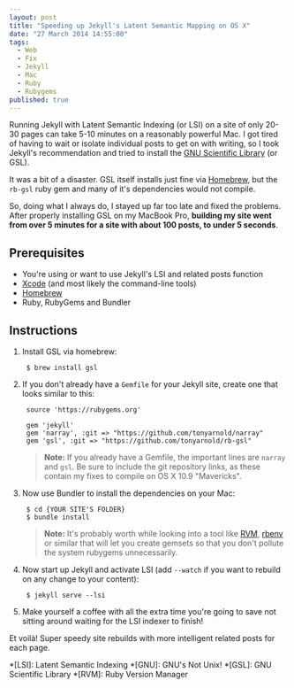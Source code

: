 ```yaml
---
layout: post
title: "Speeding up Jekyll's Latent Semantic Mapping on OS X"
date: "27 March 2014 14:55:00"
tags: 
  - Web
  - Fix
  - Jekyll
  - Mac
  - Ruby
  - Rubygems
published: true
---
```


Running Jekyll with Latent Semantic Indexing (or LSI) on a site of only 20-30 pages can take 5-10 minutes on a reasonably powerful Mac. I got tired of having to wait or isolate individual posts to get on with writing, so I took Jekyll's recommendation and tried to install the [GNU Scientific Library](http://www.gnu.org/software/gsl/) (or GSL).

It was a bit of a disaster. GSL itself installs just fine via [Homebrew][brew], but the `rb-gsl` ruby gem and many of it's dependencies would not compile.

So, doing what I always do, I stayed up far too late and fixed the problems. After properly installing GSL on my MacBook Pro, **building my site went from over 5 minutes for a site with about 100 posts, to under 5 seconds**.


## Prerequisites

 - You're using or want to use Jekyll's LSI and related posts function
 - [Xcode][xcode] (and most likely the command-line tools)
 - [Homebrew][brew]
 - Ruby, RubyGems and Bundler

## Instructions

1. Install GSL via homebrew:

        $ brew install gsl

2. If you don't already have a `Gemfile` for your Jekyll site, create one that looks similar to this:

        source 'https://rubygems.org'

        gem 'jekyll'
        gem 'narray', :git => "https://github.com/tonyarnold/narray"
        gem 'gsl', :git => "https://github.com/tonyarnold/rb-gsl"

    > **Note:** If you already have a Gemfile, the important lines are `narray` and `gsl`. Be sure to include the git repository links, as these contain my fixes to compile on OS X 10.9 "Mavericks".

3. Now use Bundler to install the dependencies on your Mac:

        $ cd {YOUR SITE'S FOLDER}
        $ bundle install

    > **Note:** It's probably worth while looking into a tool like [RVM](http://rvm.io/), [rbenv](http://rbenv.org) or similar that will let you create gemsets so that you don't pollute the system rubygems unnecessarily.

4. Now start up Jekyll and activate LSI (add `--watch` if you want to rebuild on any change to your content):

        $ jekyll serve --lsi

5. Make yourself a coffee with all the extra time you're going to save not sitting around waiting for the LSI indexer to finish!

Et voilà! Super speedy site rebuilds with more intelligent related posts for each page.


 *[LSI]: Latent Semantic Indexing
 *[GNU]: GNU's Not Unix!
 *[GSL]: GNU Scientific Library
 *[RVM]: Ruby Version Manager

  [brew]: http://brew.sh/
  [xcode]: https://itunes.apple.com/au/app/xcode/id497799835?mt=12